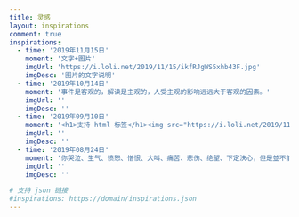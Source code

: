 ```yaml
---
title: 灵感
layout: inspirations
comment: true
inspirations:
  - time: '2019年11月15日'
    moment: '文字+图片'
    imgUrl: 'https://i.loli.net/2019/11/15/ikfRJgWS5xhb43F.jpg'
    imgDesc: '图片的文字说明'
  - time: '2019年10月14日'
    moment: '事件是客观的，解读是主观的，人受主观的影响远远大于客观的因素。'
    imgUrl: ''
    imgDesc: ''
  - time: '2019年09月10日'
    moment: '<h1>支持 html 标签</h1><img src="https://i.loli.net/2019/11/15/ikfRJgWS5xhb43F.jpg"><p>知道自己不知道，这就是一种进步。</p><p>知道自己不知道，这就是一种进步。</p>'
    imgUrl: ''
    imgDesc: ''
  - time: '2019年08月24日'
    moment: '你哭泣、生气、愤怒、憎恨、大叫、痛苦、悲伤、绝望、下定決心，但是並不能证明你是正确的——Everybody Has the Right to Make Mistakes.——《奇诺之旅(卷十二)》'
    imgUrl: ''
    imgDesc: ''

# 支持 json 链接
#inspirations: https://domain/inspirations.json
---
```

